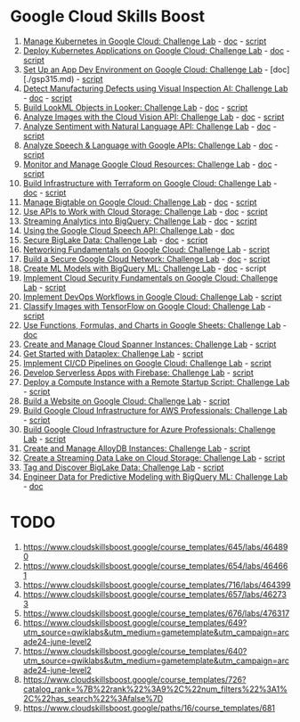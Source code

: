 # Google Cloud Skills Boost

1. [Manage Kubernetes in Google Cloud: Challenge Lab][gsp510] - [doc](./gsp510.md) - [script](./gsp510.sh)
2. [Deploy Kubernetes Applications on Google Cloud: Challenge Lab][gsp318] - [doc](./gsp318.md) - [script](./gsp318.md)
3. [Set Up an App Dev Environment on Google Cloud: Challenge Lab][gsp315] - [doc][./gsp315.md) - [script](./gsp315.md)
4. [Detect Manufacturing Defects using Visual Inspection AI: Challenge Lab][gsp366] - [doc](./gsp366.md) - [script](./gsp366.md)
5. [Build LookML Objects in Looker: Challenge Lab][gsp361] - [doc](./gsp361.md) - [script](./gsp361.sh)
6. [Analyze Images with the Cloud Vision API: Challenge Lab][arc122] - [doc](./arc122.md) - [script](./arc122.sh)
7. [Analyze Sentiment with Natural Language API: Challenge Lab][arc130] - [doc](./arc130.md) - [script](./arc130.sh)
8. [Analyze Speech & Language with Google APIs: Challenge Lab][arc114] - [doc](./arc114.md) - [script](./arc114.sh)
9. [Monitor and Manage Google Cloud Resources: Challenge Lab][arc101] - [doc](./arc101.md) - [script](./arc101.sh)
10. [Build Infrastructure with Terraform on Google Cloud: Challenge Lab][gsp345] - [doc](./gsp345.md) - [script](./gsp345.sh)
11. [Manage Bigtable on Google Cloud: Challenge Lab][gsp380] - [doc](./gsp380.md) - [script](./gsp380.sh)
12. [Use APIs to Work with Cloud Storage: Challenge Lab][arc125] - [doc](./arc125.md) - [script](./arc125.sh)
13. [Streaming Analytics into BigQuery: Challenge Lab][arc106] - [doc](./arc106.md) - [script](./arc106.sh)
14. [Using the Google Cloud Speech API: Challenge Lab][arc131] - [doc](./arc131.md)
15. [Secure BigLake Data: Challenge Lab][arc129] - [doc](./arc129.md) - [script](./arc129.sh)
16. [Networking Fundamentals on Google Cloud: Challenge Lab][arc124] - [script](./arc124.sh)
17. [Build a Secure Google Cloud Network: Challenge Lab][gsp322] - [doc](./gsp322.md) - [script](./gsp322.sh)
18. [Create ML Models with BigQuery ML: Challenge Lab][gsp341] - [doc](./gsp341.md) - script
19. [Implement Cloud Security Fundamentals on Google Cloud: Challenge Lab][gsp342] - [script](./gsp342.sh)
20. [Implement DevOps Workflows in Google Cloud: Challenge Lab][gsp330] - [script](./gsp330.sh)
21. [Classify Images with TensorFlow on Google Cloud: Challenge Lab][gsp398] - [script](./gsp398.sh)
22. [Use Functions, Formulas, and Charts in Google Sheets: Challenge Lab][gsp379] - [doc](./gsp379.md)
23. [Create and Manage Cloud Spanner Instances: Challenge Lab][gsp381] - [script](./gsp381.sh)
24. [Get Started with Dataplex: Challenge Lab][arc117] - [script](./arc117.sh)
25. [Implement CI/CD Pipelines on Google Cloud: Challenge Lab][gsp393] - [script](./gsp393.sh)
26. [Develop Serverless Apps with Firebase: Challenge Lab][gsp344] - [script](./gsp344.sh)
27. [Deploy a Compute Instance with a Remote Startup Script: Challenge Lab][gsp301] - [script](./gsp301.sh)
28. [Build a Website on Google Cloud: Challenge Lab][gsp319] - [script](./gsp319.sh)
29. [Build Google Cloud Infrastructure for AWS Professionals: Challenge Lab][gsp511] - [script](./gsp511.sh)
30. [Build Google Cloud Infrastructure for Azure Professionals: Challenge Lab][gsp512] - [script](./gsp512.sh)
31. [Create and Manage AlloyDB Instances: Challenge Lab][gsp395] - [script](./gsp395.sh)
32. [Create a Streaming Data Lake on Cloud Storage: Challenge Lab][arc110] - [script](./arc110.sh)
33. [Tag and Discover BigLake Data: Challenge Lab][arc123] - [script](./arc123.sh)
34. [Engineer Data for Predictive Modeling with BigQuery ML: Challenge Lab][gsp327] - [doc](./gsp327.md)

# TODO
1. https://www.cloudskillsboost.google/course_templates/645/labs/464890
2. https://www.cloudskillsboost.google/course_templates/654/labs/464661
3. https://www.cloudskillsboost.google/course_templates/716/labs/464399
4. https://www.cloudskillsboost.google/course_templates/657/labs/462733
5. https://www.cloudskillsboost.google/course_templates/676/labs/476317
6. https://www.cloudskillsboost.google/course_templates/649?utm_source=qwiklabs&utm_medium=gametemplate&utm_campaign=arcade24-june-level2
7. https://www.cloudskillsboost.google/course_templates/640?utm_source=qwiklabs&utm_medium=gametemplate&utm_campaign=arcade24-june-level2
8. https://www.cloudskillsboost.google/course_templates/726?catalog_rank=%7B%22rank%22%3A9%2C%22num_filters%22%3A1%2C%22has_search%22%3Afalse%7D
9. https://www.cloudskillsboost.google/paths/16/course_templates/681

[gsp510]: https://www.cloudskillsboost.google/course_templates/783/labs/408511
[gsp318]: https://www.cloudskillsboost.google/focuses/10457?parent=catalog#step1
[gsp315]: https://www.cloudskillsboost.google/focuses/10379?parent=catalog
[gsp366]: https://www.cloudskillsboost.google/course_templates/644/labs/462782
[gsp361]: https://www.cloudskillsboost.google/games/4993/labs/32544
[arc122]: https://www.cloudskillsboost.google/course_templates/633/labs/461567
[arc130]: https://www.cloudskillsboost.google/course_templates/667/labs/461611
[arc114]: https://www.cloudskillsboost.google/focuses/63851?parent=catalog
[arc101]: https://www.cloudskillsboost.google/course_templates/653/labs/461539
[gsp345]: https://www.cloudskillsboost.google/course_templates/636/labs/464836
[gsp380]: https://www.cloudskillsboost.google/games/5044/labs/32923
[arc125]: https://www.cloudskillsboost.google/games/5044/labs/32926
[arc106]: https://www.cloudskillsboost.google/course_templates/752/labs/461559
[arc131]: https://www.cloudskillsboost.google/course_templates/756/labs/461655
[arc129]: https://www.cloudskillsboost.google/course_templates/751/labs/461551
[arc124]: https://www.cloudskillsboost.google/games/5156/labs/33681
[gsp322]: https://www.cloudskillsboost.google/games/5156/labs/33687
[gsp341]: https://www.cloudskillsboost.google/course_templates/626/labs/489291
[gsp344]: https://www.cloudskillsboost.google/course_templates/649/labs/489703
[gsp305]: https://www.cloudskillsboost.google/games/5155/labs/33670
[gsp327]: https://www.cloudskillsboost.google/games/5178/labs/33845
[gsp342]: https://www.cloudskillsboost.google/course_templates/645/labs/464890
[gsp330]: https://www.cloudskillsboost.google/course_templates/716/labs/464399
[gsp398]: https://www.cloudskillsboost.google/course_templates/646/labs/476328
[gsp379]: https://www.cloudskillsboost.google/course_templates/776/labs/423784
[gsp381]: https://www.cloudskillsboost.google/course_templates/643/labs/471750
[arc117]: https://www.cloudskillsboost.google/course_templates/726/labs/461571
[gsp393]: https://www.cloudskillsboost.google/course_templates/691/labs/476322
[gsp301]: https://www.cloudskillsboost.google/course_templates/640/labs/489765
[gsp319]: https://www.cloudskillsboost.google/course_templates/638/labs/480370
[gsp321]: https://www.cloudskillsboost.google/course_templates/625/labs/464390
[gsp511]: https://www.cloudskillsboost.google/course_templates/687/labs/452147
[gsp512]: https://www.cloudskillsboost.google/course_templates/688/labs/462741
[gsp395]: https://www.cloudskillsboost.google/course_templates/642/labs/477663
[arc110]: https://www.cloudskillsboost.google/course_templates/705/labs/461631
[arc123]: https://www.cloudskillsboost.google/course_templates/753/labs/461575
[gsp327]: https://partner.cloudskillsboost.google/paths/84/course_templates/627/labs/490569

